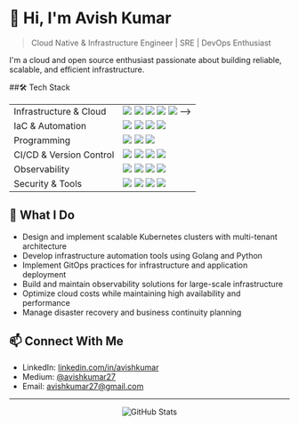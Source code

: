 # 👋 Hi, I'm Avish Kumar

> Cloud Native & Infrastructure Engineer | SRE | DevOps Enthusiast

I'm a cloud and open source enthusiast passionate about building reliable, scalable, and efficient infrastructure.

##🛠 Tech Stack
<table>
  <tr>
    <td>Infrastructure & Cloud</td>
    <td>
      <img src="https://img.shields.io/badge/linux-%23FCC624.svg?style=for-the-badge&logo=linux&logoColor=black" />
      <img src="https://img.shields.io/badge/kubernetes-%23326ce5.svg?style=for-the-badge&logo=kubernetes&logoColor=white" />
      <img src="https://img.shields.io/badge/docker-%230db7ed.svg?style=for-the-badge&logo=docker&logoColor=white" />
      <img src="https://img.shields.io/badge/AWS-%23FF9900.svg?style=for-the-badge&logo=amazon-aws&logoColor=white" />
      <img src="https://img.shields.io/badge/VMware-607078.svg?style=for-the-badge&logo=vmware&logoColor=white" /)
      <!-- <img src="https://img.shields.io/badge/proxmox-%23E57000.svg?style=for-the-badge&logo=proxmox&logoColor=white" /> -->
    </td>
  </tr>
  <tr>
    <td>IaC & Automation</td>
    <td>
      <img src="https://img.shields.io/badge/terraform-%235835CC.svg?style=for-the-badge&logo=terraform&logoColor=white" />
      <img src="https://img.shields.io/badge/ansible-%231A1918.svg?style=for-the-badge&logo=ansible&logoColor=white" />
      <!-- <img src="https://img.shields.io/badge/OpenTofu-%#FFDA18.svg?style=for-the-badge&logo=OpenTofu&logoColor=white" /> -->
      <img src="https://img.shields.io/badge/packer-%23E7EEF0.svg?style=for-the-badge&logo=packer&logoColor=%2302A8EF" />
      <img src="https://img.shields.io/badge/pulumi-%23F7BF2A.svg?style=for-the-badge&logo=pulumi&logoColor=black" />
    </td>
  </tr>
  <tr>
    <td>Programming</td>
    <td>
      <img src="https://img.shields.io/badge/go-%2300ADD8.svg?style=for-the-badge&logo=go&logoColor=white" />
      <img src="https://img.shields.io/badge/python-3670A0?style=for-the-badge&logo=python&logoColor=ffdd54" />
      <img src="https://img.shields.io/badge/shell_script-%23121011.svg?style=for-the-badge&logo=gnu-bash&logoColor=white" />
    </td>
  </tr>
  <tr>
    <td>CI/CD & Version Control</td>
    <td>
      <img src="https://img.shields.io/badge/gitlab-%23181717.svg?style=for-the-badge&logo=gitlab&logoColor=white" />
      <img src="https://img.shields.io/badge/jenkins-%232C5263.svg?style=for-the-badge&logo=jenkins&logoColor=white" />
      <img src="https://img.shields.io/badge/argo-%23EF7B4D.svg?style=for-the-badge&logo=argo&logoColor=white" />
      <img src="https://img.shields.io/badge/git-%23F05033.svg?style=for-the-badge&logo=git&logoColor=white" />
    </td>
  </tr>
  <tr>
    <td>Observability</td>
    <td>
      <img src="https://img.shields.io/badge/prometheus-%23E6522C.svg?style=for-the-badge&logo=prometheus&logoColor=white" />
      <img src="https://img.shields.io/badge/grafana-%23F46800.svg?style=for-the-badge&logo=grafana&logoColor=white" />
      <img src="https://img.shields.io/badge/elasticsearch-%23005571.svg?style=for-the-badge&logo=elasticsearch&logoColor=white" />
      <img src="https://img.shields.io/badge/Loki-F46800.svg?style=for-the-badge&logo=grafana&logoColor=white" />
    </td>
  </tr>
  <tr>
    <td>Security & Tools</td>
    <td>
      <img src="https://img.shields.io/badge/Helm-0F1689?style=for-the-badge&logo=helm&logoColor=white" />
      <img src="https://img.shields.io/badge/vault-%23000000.svg?style=for-the-badge&logo=vault&logoColor=white" />
      <img src="https://img.shields.io/badge/nginx-%23009639.svg?style=for-the-badge&logo=nginx&logoColor=white" />
      <img src="https://img.shields.io/badge/Wazuh-%23009639.svg?style=for-the-badge&logo=wazuh&logoColor=white" />
    </td>
  </tr>
</table>

<!--## 🛠 Tech Stack

- **Infrastructure & Cloud**: Kubernetes, Docker, AWS, Proxmox, Talos
- **IaC & Automation**: Terraform, OpenTofu, Packer, Ansible, Pulumi, Crossplane
- **Programming**: Golang, Python, Bash
- **CI/CD**: GitLab, Jenkins, ArgoCD, Kargo
- **Observability**: Prometheus, Grafana, ELK Stack, Loki
- **Security & Networking**: Vault, Wazuh, Teleport, VLANs, Firewalls, Load Balancers, WAF -->

## 🎯 What I Do

- Design and implement scalable Kubernetes clusters with multi-tenant architecture
- Develop infrastructure automation tools using Golang and Python
- Implement GitOps practices for infrastructure and application deployment
- Build and maintain observability solutions for large-scale infrastructure
- Optimize cloud costs while maintaining high availability and performance
- Manage disaster recovery and business continuity planning

<!-- ## 🏆 Key Achievements

- Led implementation of IaC pipelines reducing VM deployment time by 10x
- Architected multi-tenant MinIO deployment on Kubernetes saving ₹50L in storage costs
- Successfully migrated 40TB Oracle RAC databases during SAN tech-refresh
- Integrated 500+ VMs into centralized configuration management
- Enhanced data center security across 7 locations with comprehensive firewall deployment -->

<!-- ## 📚 Latest Blog Posts -->

<!-- BLOG-POST-LIST:START -->
<!-- This section can be automatically updated using GitHub Actions -->
<!-- BLOG-POST-LIST:END -->

## 📫 Connect With Me

- LinkedIn: [linkedin.com/in/avishkumar](https://www.linkedin.com/in/avish-kumar-0b1105198/)
- Medium: [@avishkumar27](https://medium.com/@avishkumar27)
- Email: avishkumar27@gmail.com

---

<p align="center">
  <img src="https://github-readme-stats.vercel.app/api?username=YourGitHubUsername&show_icons=true&theme=dark" alt="GitHub Stats" />
</p>
